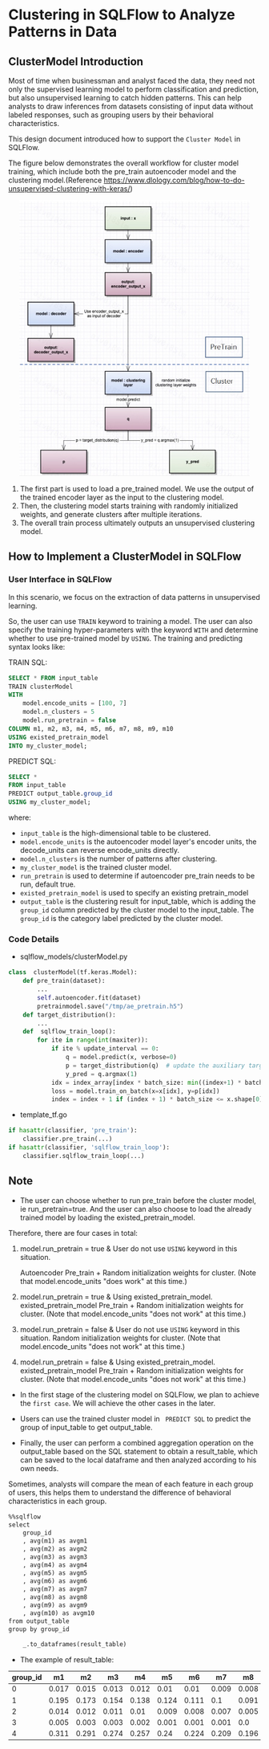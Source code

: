 # Clustering in SQLFlow to Analyze Patterns in Data

## ClusterModel Introduction

Most of time when businessman and analyst faced the data, they need not only the supervised learning model to perform classification and prediction, but also unsupervised learning to catch hidden patterns. This can help analysts to draw inferences from datasets consisting of input data without labeled responses, such as grouping users by their behavioral characteristics. 


This design document introduced how to support the `Cluster Model` in SQLFlow.

The figure below demonstrates the overall workflow for cluster model training, which include both the pre_train autoencoder model and the clustering model.(Reference https://www.dlology.com/blog/how-to-do-unsupervised-clustering-with-keras/)

<div align=center> <img width="460" height="550" src="../figures/cluster_model_train_overview.png"> </div>

1. The first part is used to load a pre_trained model. We use the output of the trained encoder layer as the input to the clustering model. 
2. Then, the clustering model starts training with randomly initialized weights, and generate clusters after multiple iterations.
3. The overall train process ultimately outputs an unsupervised clustering model.


## How to Implement a ClusterModel in SQLFlow

### User Interface in SQLFlow 

In this scenario, we focus on the extraction of data patterns in unsupervised learning. 

So, the user can use `TRAIN` keyword to training a model. The user can also specify the training hyper-parameters with the keyword `WITH` and determine whether to use pre-trained model by `USING`. The training and predicting syntax looks like:

TRAIN SQL:

``` sql
SELECT * FROM input_table
TRAIN clusterModel
WITH
    model.encode_units = [100, 7]
    model.n_clusters = 5
    model.run_pretrain = false
COLUMN m1, m2, m3, m4, m5, m6, m7, m8, m9, m10 
USING existed_pretrain_model
INTO my_cluster_model;
```

PREDICT SQL:

``` sql
SELECT *
FROM input_table
PREDICT output_table.group_id
USING my_cluster_model;
```

where:
- `input_table` is the high-dimensional table to be clustered.
- `model.encode_units` is the autoencoder model layer's encoder units, the decode_units can reverse encode_units directly.
- `model.n_clusters` is the number of patterns after clustering.
- `my_cluster_model` is the trained cluster model.
- `run_pretrain`  is used to determine if autoencoder pre_train needs to be run, default true.
- `existed_pretrain_model` is used to specify an existing pretrain_model
- `output_table` is the clustering result for input_table, which is adding the `group_id` column predicted by the cluster model to the input_table. The `group_id` is the category label predicted by the cluster model.

### Code Details

- sqlflow_models/clusterModel.py

```python
class  clusterModel(tf.keras.Model):
    def pre_train(dataset):
        ...
        self.autoencoder.fit(dataset)
        pretrainmodel.save("/tmp/ae_pretrain.h5"）
    def target_distribution():
        ...
    def  sqlflow_train_loop():
        for ite in range(int(maxiter)):
            if ite % update_interval == 0:
                q = model.predict(x, verbose=0)
                p = target_distribution(q)  # update the auxiliary target distribution p
                y_pred = q.argmax(1)
            idx = index_array[index * batch_size: min((index+1) * batch_size, x.shape[0])]
            loss = model.train_on_batch(x=x[idx], y=p[idx])
            index = index + 1 if (index + 1) * batch_size <= x.shape[0] else 0
```

- template_tf.go
```python
if hasattr(classifier, 'pre_train'):
    classifier.pre_train(...)
if hasattr(classifier, 'sqlflow_train_loop'):
    classifier.sqlflow_train_loop(...)
```

## Note

- The user can choose whether to run pre_train before the cluster model, ie run_pretrain=true. And the user can also choose to load the already trained model by loading the existed_pretrain_model.

Therefore, there are four cases in total:

1.  model.run_pretrain = true & User do not use `USING` keyword in this situation.

    Autoencoder Pre_train + Random initialization weights for cluster. (Note that model.encode_units "does work" at this time.)

2.  model.run_pretrain = true & Using existed_pretrain_model.
    existed_pretrain_model Pre_train + Random initialization weights for cluster. (Note that model.encode_units "does not work" at this time.)
    
3.  model.run_pretrain = false & User do not use `USING` keyword in this situation.
    Random initialization weights for cluster. (Note that model.encode_units "does not work" at this time.)
    
4.  model.run_pretrain = false & Using existed_pretrain_model.
    existed_pretrain_model Pre_train + Random initialization weights for cluster. (Note that model.encode_units "does not work" at this time.)

- In the first stage of the clustering model on SQLFlow, we plan to achieve the `first case`. We will achieve the other cases in the later. 

- Users can use the trained cluster model in ` PREDICT SQL` to predict the group of input_table to get output_table.

- Finally, the user can perform a combined aggregation operation on the output_table based on the SQL statement to obtain a result_table, which can be saved to the local dataframe and then analyzed according to his own needs.

Sometimes, analysts will compare the mean of each feature in each group of users, this helps them to understand the difference of behavioral characteristics in each group.

```mysql
%%sqlflow
select 
    group_id
    , avg(m1) as avgm1
    , avg(m2) as avgm2
    , avg(m3) as avgm3
    , avg(m4) as avgm4
    , avg(m5) as avgm5
    , avg(m6) as avgm6
    , avg(m7) as avgm7
    , avg(m8) as avgm8
    , avg(m9) as avgm9
    , avg(m10) as avgm10
from output_table
group by group_id
```

```python
    _.to_dataframes(result_table) 
```

- The example of result_table:

|group_id |  m1  | m2   | m3   | m4   | m5   | m6   | m7   | m8   | m9   | m10  | 
|---------|------|------|------|------|------|------|------|------|------|------|
|    0    | 0.017| 0.015| 0.013| 0.012| 0.01 | 0.01 | 0.009| 0.008| 0.008| 0.008|
|    1    | 0.195| 0.173| 0.154| 0.138| 0.124| 0.111| 0.1  | 0.091| 0.083| 0.076|
|    2    | 0.014| 0.012| 0.011| 0.01 | 0.009| 0.008| 0.007| 0.005| 0.005| 0.004|
|    3    | 0.005| 0.003| 0.003| 0.002| 0.001| 0.001| 0.001| 0.0  | 0.0  | 0.0  |
|    4    | 0.311| 0.291| 0.274| 0.257| 0.24 | 0.224| 0.209| 0.196| 0.185| 0.175|

